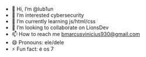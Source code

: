 - 👋 Hi, I’m @lub1un
- 👀 I’m interested cybersecurity
- 🌱 I’m currently learning js/html/css
- 💞️ I’m looking to collaborate on LionsDev
- 📫 How to reach me bmarcusvinicius930@gmail.com
- 😄 Pronouns: ele/dele
- ⚡ Fun fact: é os 7

<!---
lub1un/lub1un is a ✨ special ✨ repository because its `README.md` (this file) appears on your GitHub profile.
You can click the Preview link to take a look at your changes.
--->
